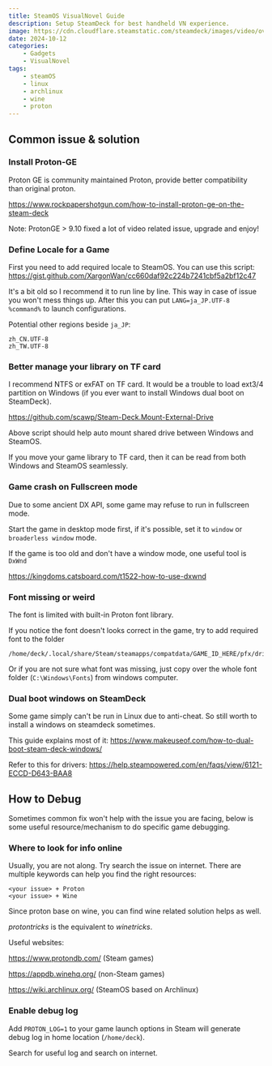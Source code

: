 ```yaml
---
title: SteamOS VisualNovel Guide
description: Setup SteamDeck for best handheld VN experience. 
image: https://cdn.cloudflare.steamstatic.com/steamdeck/images/video/overview_oled.jpg
date: 2024-10-12
categories:
    - Gadgets
    - VisualNovel
tags:
    - steamOS
    - linux
    - archlinux
    - wine
    - proton
---
```


## Common issue & solution

### Install Proton-GE

Proton GE is community maintained Proton, provide better compatibility than original proton.

https://www.rockpapershotgun.com/how-to-install-proton-ge-on-the-steam-deck

Note: ProtonGE > 9.10 fixed a lot of video related issue, upgrade and enjoy!

### Define Locale for a Game

First you need to add required locale to SteamOS.
You can use this script:
https://gist.github.com/XargonWan/cc660daf92c224b7241cbf5a2bf12c47


It's a bit old so I recommend it to run line by line. 
This way in case of issue you won't mess things up.
After this you can put  `LANG=ja_JP.UTF-8 %command%` to launch configurations.

Potential other regions beside `ja_JP`:
```
zh_CN.UTF-8
zh_TW.UTF-8
```

### Better manage your library on TF card

I recommend NTFS or exFAT on TF card. It would be a trouble to load ext3/4 partition on Windows (if you ever want to install Windows dual boot on SteamDeck). 

https://github.com/scawp/Steam-Deck.Mount-External-Drive

Above script should help auto mount shared drive between Windows and SteamOS.

If you move your game library to TF card, then it can be read from both Windows and SteamOS seamlessly.


### Game crash on Fullscreen mode

Due to some ancient DX API, some game may refuse to run in fullscreen mode.

Start the game in desktop mode first, if it's possible, set it to `window` or `broaderless window` mode.

If the game is too old and don't have a window mode, one useful tool is `DxWnd`

https://kingdoms.catsboard.com/t1522-how-to-use-dxwnd




### Font missing or weird 
The font is limited with built-in Proton font library.

If you notice the font doesn't looks correct in the game, try to add required font to the folder 

```
/home/deck/.local/share/Steam/steamapps/compatdata/GAME_ID_HERE/pfx/drive_c/windows/Fonts
```


Or if you are not sure what font was missing, just copy over the whole font folder (`C:\Windows\Fonts`) from windows computer.



### Dual boot windows on SteamDeck

Some game simply can't be run in Linux due to anti-cheat. So still worth to install a windows on steamdeck sometimes.

This guide explains most of it:
https://www.makeuseof.com/how-to-dual-boot-steam-deck-windows/



Refer to this for drivers: https://help.steampowered.com/en/faqs/view/6121-ECCD-D643-BAA8




## How to Debug 

Sometimes common fix won't help with the issue you are facing, below is some useful resource/mechanism to do specific game debugging.

### Where to look for info online

Usually, you are not along. Try search the issue on internet. There are multiple keywords can help you find the right resources:

```
<your issue> + Proton
<your issue> + Wine
```

Since proton base on wine, you can find wine related solution helps as well.

*protontricks* is the equivalent to *winetricks*.




Useful websites:

https://www.protondb.com/ (Steam games)

https://appdb.winehq.org/ (non-Steam games)

https://wiki.archlinux.org/ (SteamOS based on Archlinux)



### Enable debug log

Add `PROTON_LOG=1` to your game launch options in Steam will generate debug log in home location (`/home/deck`).

Search for useful log and search on internet.


